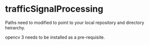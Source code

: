 # trafficSignalProcessing

Paths need to modified to point to your local repository and directory heirarchy.

opencv 3 needs to be installed as a pre-requisite.

